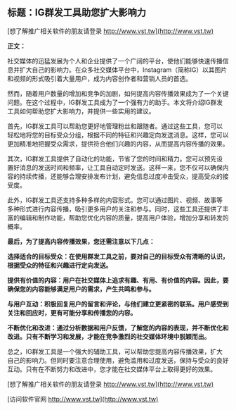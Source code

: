 ## **标题：IG群发工具助您扩大影响力**

[想了解推广相关软件的朋友请登录 http://www.vst.tw](http://www.vst.tw)

**正文：**

社交媒体的迅猛发展为个人和企业提供了一个广阔的平台，使他们能够快速传播信息并扩大自己的影响力。在众多社交媒体平台中，Instagram（简称IG）以其图片和视频的形式吸引着大量用户，成为内容创作者和营销人员的首选。

然而，随着用户数量的增加和竞争的加剧，如何提高内容传播效果成为了一个关键问题。在这个过程中，IG群发工具成为了一个强有力的助手。本文将介绍IG群发工具如何帮助您扩大影响力，并提供一些实用的建议。

首先，IG群发工具可以帮助您更好地管理粉丝和跟随者。通过这些工具，您可以轻松地将您的目标受众分组，根据不同的特征和兴趣定向发送消息。这样，您可以更加精准地把握受众需求，提供符合他们兴趣的内容，从而提高内容传播的效果。

其次，IG群发工具提供了自动化的功能，节省了您的时间和精力。您可以预先设置好消息的发送时间和频率，让工具自动定时发送。这样一来，您不仅可以确保内容的持续传播，还能够合理安排发布计划，避免信息过度冲击受众，提高受众的接受度。

此外，IG群发工具还支持多种多样的内容形式。您可以通过图片、视频、故事等多种形式进行内容传播，吸引更多用户的关注和参与。同时，这些工具还提供了丰富的编辑和制作功能，帮助您优化内容的质量，提高用户体验，增加分享和转发的概率。

**最后，为了提高内容传播效果，您还需注意以下几点：**

**选择适合的目标受众：在使用群发工具之前，要对自己的目标受众有清晰的认识，根据受众的特征和兴趣进行定向发送。**

**提供有价值的内容：用户在社交媒体上追求有趣、有用、有价值的内容。因此，要确保您的内容能够满足用户的需求，产生共鸣和参与。**

**与用户互动：积极回复用户的留言和评论，与他们建立更紧密的联系。用户感受到关注和回应时，更有可能分享和传播您的内容。**

**不断优化和改进：通过分析数据和用户反馈，了解您的内容的表现，并不断优化和改进。只有不断学习和发展，才能在竞争激烈的社交媒体环境中脱颖而出。**

总之，IG群发工具是一个强大的辅助工具，可以帮助您提高内容传播效果，扩大自己的影响力。但同时要注意合理使用，避免滥用和过度发送，保持与受众的良好互动。只有在不断努力和改进中，您才能在社交媒体平台上取得更好的效果。

[想了解推广相关软件的朋友请登录 http://www.vst.tw](http://www.vst.tw)


[访问软件官网 http://www.vst.tw](http://www.vst.tw)
